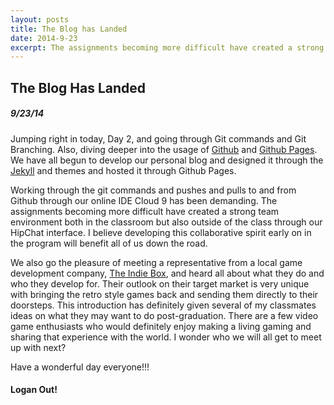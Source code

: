 ```yaml
---
layout: posts
title: The Blog has Landed
date: 2014-9-23
excerpt: The assignments becoming more difficult have created a strong team environment both in the classroom but also outside of the class through our HipChat interface.
---
```


## The Blog Has Landed

##### 9/23/14

Jumping right in today, Day 2, and going through Git commands and Git Branching.
Also, diving deeper into the usage of [Github](https://github.com/) and [Github
Pages](https://pages.github.com/). We have all begun to develop our personal
blog and designed it through the [Jekyll](http://jekyllrb.com/) and themes and
hosted it through Github Pages.

Working through the git commands and pushes and pulls to and from Github through
our online IDE Cloud 9 has been demanding. The assignments becoming more
difficult have created a strong team environment both in the classroom but
also outside of the class through our HipChat interface. I believe
developing this collaborative spirit early on in the program will benefit all
of us down the road.

We also go the pleasure of meeting a representative from a local game development
company, [The Indie Box](https://theindiebox.com/), and heard all about what they
do and who they develop for. Their outlook on their target market is very unique
with bringing the retro style games back and sending them directly to their
doorsteps. This introduction has definitely given several of my classmates ideas
on what they may want to do post-graduation. There are a few video game enthusiasts
who would definitely enjoy making a living gaming and sharing that experience
with the world. I wonder who we will all get to meet up with next?

Have a wonderful day everyone!!!

#### Logan Out!
